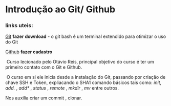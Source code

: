 # Introdução ao Git/ Github

### links uteis:

[Git](https://git-scm.com/download/win) **fazer download** - o git bash é um terminal extendido para otimizar o uso do Git

[Github](https://github.com/) **fazer cadastro** 

​	Curso lecionado pelo Otávio Reis, principal objetivo do curso é ter um primeiro contato com o Git e Github. 

​	O curso em si ele inicia desde a instalação do Git, passando por criação de chave SSH e Token, expliacando o SHA1 comando básicos tais como:  _init_, _add._ , _add*_ , _status_ , _remote_ , _mkdir_ , _mv_ entre outros.

Nos auxilia criar um commit , clonar.